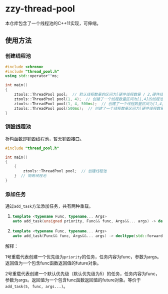 # zzy-thread-pool

本仓库包含了一个线程池的C++11实现，可伸缩。

## 使用方法

### 创建线程池

```cpp
#include <chrono>
#include "thread_pool.h"
using std::operator""ms;

int main()
{
    ztools::ThreadPool pool;  // 默认线程数量的区间为[硬件线程数量 / 2,硬件线程数量]，默认空闲销毁时限为1s
    ztools::ThreadPool pool(1, 4);  // 创建了一个线程数量区间为[1,4]的线程池，默认空闲销毁时限为1s
    ztools::ThreadPool pool(1, 4, 500ms);  // 创建了一个线程数量区间为[1,4]的线程池，指定空闲销毁时限为500ms
    ztools::ThreadPool pool(500ms);  // 创建了一个线程数量区间为[硬件线程数量 / 2,硬件线程数量]的线程池，指定空闲销毁时限为500ms
}
```

### 销毁线程池

析构函数即销毁线程池，暂无销毁接口。

```cpp
#include "thread_pool.h"

int main()
{
    {
        ztools::ThreadPool pool;  // 创建线程池
    }  // 销毁线程池
}
```

### 添加任务

通过`add_task`方法添加任务，共有两种重载。

1. ```cpp
   template <typename Func, typename... Args>
   auto add_task(unsigned priority, Func&& func, Args&&... args) -> decltype(std::forward<Func>(func)(std::forward<Args>(args)...));
   ```

2. ```cpp
   template <typename Func, typename... Args>
   auto add_task(Func&& func, Args&&... args) -> decltype(std::forward<Func>(func)(std::forward<Args>(args)...));
   ```

解释：

1号重载代表创建一个优先级为`priority`的任务，任务内容为func，参数为args。返回值为一个包含func函数返回值的future对象。

2号重载代表创建一个默认优先级（默认优先级为5）的任务，任务内容为func，参数为args。返回值为一个包含func函数返回值的future对象。等价于`add_task(5, func, args...)`。
